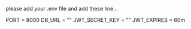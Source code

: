 please add your .env file 
and add these line...

PORT = 8000
DB_URL = "<your db url>"
JWT_SECRET_KEY = "<your sceret key>"
JWT_EXPIRES = 60m
